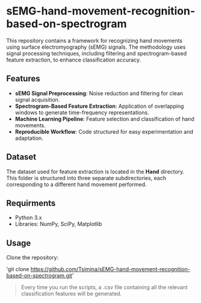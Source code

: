 # sEMG-hand-movement-recognition-based-on-spectrogram

This repository contains a framework for recognizing hand movements using surface electromyography (sEMG) signals. The methodology uses signal processing techniques, including filtering and spectrogram-based feature extraction, to enhance classification accuracy.

## Features

* **sEMG Signal Preprocessing**: Noise reduction and filtering for clean signal acquisition.
* **Spectrogram-Based Feature Extraction**: Application of overlapping windows to generate time-frequency representations.
* **Machine Learning Pipeline**: Feature selection and classification of hand movements.
* **Reproducible Workflow**: Code structured for easy experimentation and adaptation.

## Dataset 

The dataset used for feature extraction is located in the **Hand** directory. This folder is structured into three separate subdirectories, each corresponding to a different hand movement performed.


## Requirments 

* Python 3.x
* Libraries: NumPy, SciPy, Matplotlib 

## Usage 

Clone the repository:

'git clone https://github.com/Tsimina/sEMG-hand-movement-recognition-based-on-spectrogram.git'

> Every time you run the scripts, a .csv file containing all the relevant classification features will be generated.






